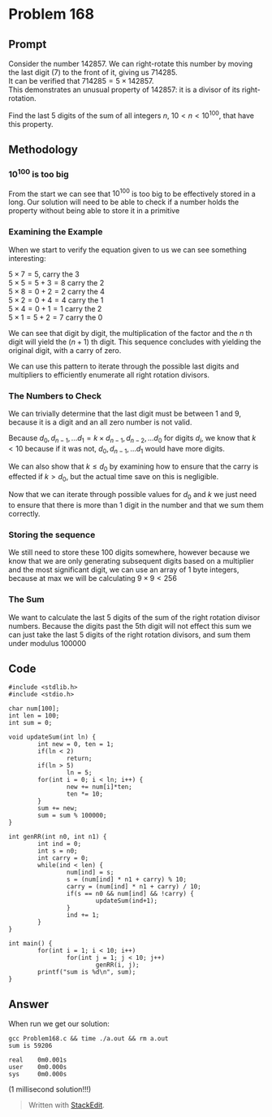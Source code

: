 ﻿# Problem 168
## Prompt 
Consider the number $142857$. We can right-rotate this number by moving the last digit ($7$) to the front of it, giving us $714285$.  
It can be verified that $714285 = 5 \times 142857$.  
This demonstrates an unusual property of $142857$: it is a divisor of its right-rotation.

Find the last $5$ digits of the sum of all integers $n$, $10 < n < 10^{100}$, that have this property.
## Methodology  
### $10^{100}$ is too big
From the start we can see that $10^{100}$ is too big to be effectively stored in a long. Our solution will need to be able to check if a number holds the property without being able to store it in a primitive
### Examining the Example
When we start to verify the equation given to us we can see something interesting: 

$5 \times 7 = 5$, carry the $3$\
$5 \times 5 = 5+3 = 8$ carry the $2$\
$5\times 8 = 0 + 2 = 2$ carry the $4$\
$5 \times 2 = 0 + 4 = 4$ carry the $1$\
$5 \times 4 = 0 + 1 = 1$ carry the $2$\
$5 \times 1 = 5 + 2 = 7$ carry the $0$

We can see that digit by digit, the multiplication of the factor and the $n$ th digit will yield the $(n+1)$ th digit. This sequence concludes with yielding the original digit, with a carry of zero.

We can use this pattern to iterate through the possible last digits and multipliers to efficiently enumerate all right rotation divisors.
### The Numbers to Check
We can trivially determine that the last digit must be between 1 and 9, because it is a digit and an all zero number is not valid. 

Because $d_0,d_{n-1},\dots d_1 = k\times d_{n-1},d_{n-2},\dots d_0$ for digits $d_i$, we know that $k < 10$ because if it was not, $d_0,d_{n-1},\dots d_1$ would have more digits.

We can also show that $k \leq d_0$ by examining how to ensure that the carry is effected if $k > d_0$, but the actual time save on this is negligible.

Now that we can iterate through possible values for $d_0$ and $k$ we just need to ensure that there is more than 1 digit in the number and that we sum them correctly.
### Storing the sequence
We still need to store these 100 digits somewhere, however because we know that we are only generating subsequent digits based on a multiplier and the most significant digit, we can use an array of 1 byte integers, because at max we will be calculating $9\times9<256$
### The Sum
We want to calculate the last $5$ digits of the sum of the right rotation divisor numbers. Because the digits past the $5$th digit will not effect this sum we can just take the last 5 digits of the right rotation divisors, and sum them under modulus $100000$
## Code
	#include <stdlib.h>
	#include <stdio.h>

	char num[100];
	int len = 100;
	int sum = 0;

	void updateSum(int ln) {
	        int new = 0, ten = 1;
	        if(ln < 2)
	                return;
	        if(ln > 5)
	                ln = 5;
	        for(int i = 0; i < ln; i++) {
	                new += num[i]*ten;
	                ten *= 10;
	        }
	        sum += new;
	        sum = sum % 100000;
	}

	int genRR(int n0, int n1) {
	        int ind = 0;
	        int s = n0;
	        int carry = 0;
	        while(ind < len) {
	                num[ind] = s;
	                s = (num[ind] * n1 + carry) % 10;
	                carry = (num[ind] * n1 + carry) / 10;
	                if(s == n0 && num[ind] && !carry) {
	                        updateSum(ind+1);
	                }
	                ind += 1;
	        }
	}

	int main() {
	        for(int i = 1; i < 10; i++)
	                for(int j = 1; j < 10; j++)
	                        genRR(i, j);
	        printf("sum is %d\n", sum);
	}
## Answer
When run we get our solution:

    gcc Problem168.c && time ./a.out && rm a.out
	sum is 59206

	real    0m0.001s
	user    0m0.000s
	sys     0m0.000s
(1 millisecond solution!!!)
> Written with [StackEdit](https://stackedit.io/).


